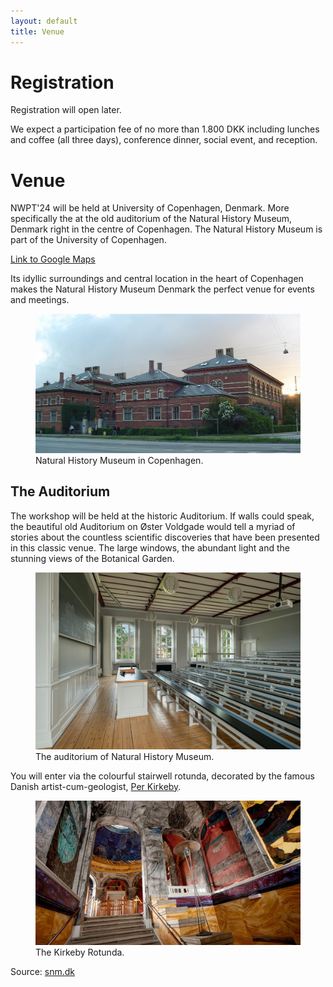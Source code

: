 ```yaml
---
layout: default
title: Venue
---
```


# Registration

Registration will open later.

We expect a participation fee of no more than 1.800 DKK including lunches and coffee (all three days), conference dinner, social event, and reception. 

# Venue

NWPT'24 will be held at University of Copenhagen, Denmark. 
More specifically the at the old auditorium of the Natural History Museum, Denmark right in the centre of Copenhagen. The Natural History Museum is part of the University of Copenhagen.

<a href="https://maps.app.goo.gl/DaLvAt5PyymeeNQo9" target="_blank">Link to Google Maps</a>

Its idyllic surroundings and central location in the heart of Copenhagen makes the Natural History Museum Denmark the perfect venue for events and meetings.

<figure>
  <img src="images/SMN-building.webp" alt="SNM from Østre Voldgade">
  <figcaption>Natural History Museum in Copenhagen.</figcaption>
</figure>

## The Auditorium

The workshop will be held at the historic Auditorium. If walls could speak, the beautiful old Auditorium on Øster Voldgade would tell a myriad of stories about the countless scientific discoveries that have been presented in this classic venue. The large windows, the abundant light and the stunning views of the Botanical Garden. 

<figure>
  <img src="images/SMN-auditoriet.jpg" alt="The Auditorium">
  <figcaption>The auditorium of Natural History Museum.</figcaption>
</figure>

You will enter via the colourful stairwell rotunda, decorated by the famous Danish artist-cum-geologist, <a href="https://en.wikipedia.org/wiki/Per_Kirkeby" target="_blank">Per Kirkeby</a>.

<figure>
  <img src="images/SMN-kirkeby-rotunda.jpg" alt="The Kirkeby Rotunda">
  <figcaption>The Kirkeby Rotunda.</figcaption>
</figure>

Source: <a href="https://snm.dk/en/hold-your-event-or-meeting-natural-history-museum-denmark" target="_blank">snm.dk</a>
